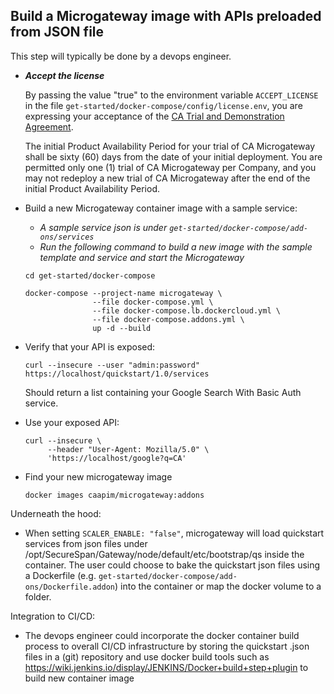 ## Build a Microgateway image with APIs preloaded from JSON file

This step will typically be done by a devops engineer.

- **_Accept the license_**

  By passing the value "true" to the environment variable `ACCEPT_LICENSE` in
  the file `get-started/docker-compose/config/license.env`, you are expressing
  your acceptance of the [CA Trial and Demonstration Agreement](../../LICENSE.md).

  The initial Product Availability Period for your trial of CA Microgateway
  shall be sixty (60) days from the date of your initial deployment. You are
  permitted only one (1) trial of CA Microgateway per Company, and you may not
  redeploy a new trial of CA Microgateway after the end of the initial Product
  Availability Period.

- Build a new Microgateway container image with a sample service:

  - _A sample service json is under `get-started/docker-compose/add-ons/services`_
  - _Run the following command to build a new image with the sample template and service and start the Microgateway_

  ```
  cd get-started/docker-compose

  docker-compose --project-name microgateway \
                 --file docker-compose.yml \
                 --file docker-compose.lb.dockercloud.yml \
                 --file docker-compose.addons.yml \
                 up -d --build
  ```

- Verify that your API is exposed:

  ```
  curl --insecure --user "admin:password" https://localhost/quickstart/1.0/services
  ```
  Should return a list containing your Google Search With Basic Auth service.

- Use your exposed API:

  ```
  curl --insecure \
       --header "User-Agent: Mozilla/5.0" \
       'https://localhost/google?q=CA'
  ```
- Find your new microgateway image

  ```
  docker images caapim/microgateway:addons
  ```

Underneath the hood:

- When setting `SCALER_ENABLE: "false"`, microgateway will load quickstart services from json files under /opt/SecureSpan/Gateway/node/default/etc/bootstrap/qs inside the container. The user could choose to bake the quickstart json files using a Dockerfile (e.g. `get-started/docker-compose/add-ons/Dockerfile.addon`) into the container or map the docker volume to a folder.  

Integration to CI/CD:

- The devops engineer could incorporate the docker container build process to overall CI/CD infrastructure by storing the quickstart .json files in a (git) repository and use docker build tools such as https://wiki.jenkins.io/display/JENKINS/Docker+build+step+plugin to build new container image
